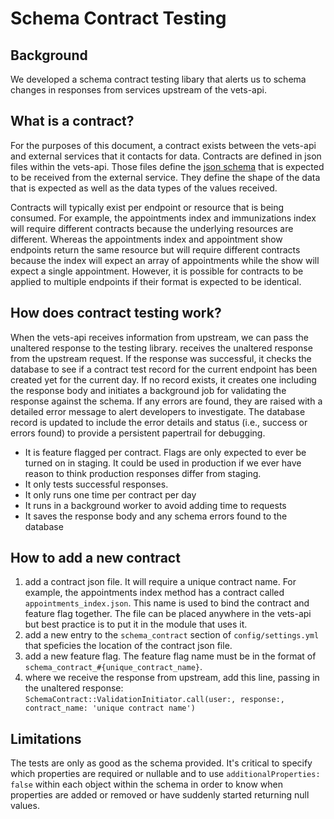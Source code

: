 # Schema Contract Testing

## Background

We developed a schema contract testing libary that alerts us to schema changes in responses from services upstream of the vets-api.

## What is a contract?

For the purposes of this document, a contract exists between the vets-api and external services that it contacts for data. Contracts are defined in json files within the vets-api. Those files define the [json schema](https://json-schema.org/specification) that is expected to be received from the external service. They define the shape of the data that is expected as well as the data types of the values received.

Contracts will typically exist per endpoint or resource that is being consumed. For example, the appointments index and immunizations index will require different contracts because the underlying resources are different. Whereas the appointments index and appointment show endpoints return the same resource but will require different contracts because the index will expect an array of appointments while the  show will expect a single appointment. However, it is possible for contracts to be applied to multiple endpoints if their format is expected to be identical.

## How does contract testing work?

When the vets-api receives information from upstream, we can pass the unaltered response to the testing library. receives the unaltered response from the upstream request. If the response was successful, it checks the database to see if a contract test record for the current endpoint has been created yet for the current day. If no record exists, it creates one including the response body and initiates a background job for validating the response against the schema. If any errors are found, they are raised with a detailed error message to alert developers to investigate. The database record is updated to include the error details and status (i.e., success or errors found) to provide a persistent papertrail for debugging.

- It is feature flagged per contract. Flags are only expected to ever be turned on in staging. It could be used in production if we ever have reason to think production responses differ from staging.
- It only tests successful responses.
- It only runs one time per contract per day
- It runs in a background worker to avoid adding time to requests
- It saves the response body and any schema errors found to the database


## How to add a new contract

1. add a contract json file. It will require a unique contract name. For example, the appointments index method has a contract called `appointments_index.json`. This name is used to bind the contract and feature flag together. The file can be placed anywhere in the vets-api but best practice is to put it in the module that uses it.
2. add a new entry to the `schema_contract` section of `config/settings.yml` that speficies the location of the contract json file.
3. add a new feature flag. The feature flag name must be in the format of `schema_contract_#{unique_contract_name}`.
4. where we receive the response from upstream, add this line, passing in the unaltered response: `SchemaContract::ValidationInitiator.call(user:, response:, contract_name: 'unique contract name')`

## Limitations

The tests are only as good as the schema provided. It's critical to specify which properties are required or nullable and to use `additionalProperties: false` within each object within the schema in order to know when properties are added or removed or have suddenly started returning null values.